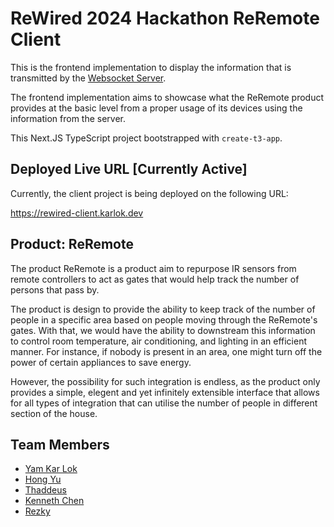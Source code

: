 # ReWired 2024 Hackathon ReRemote Client

This is the frontend implementation to display the information that is transmitted by the
[Websocket Server](https://github.com/kKar1503/rewired-server-2024).

The frontend implementation aims to showcase what the ReRemote product provides at the basic level from
a proper usage of its devices using the information from the server.

This Next.JS TypeScript project bootstrapped with `create-t3-app`.

## Deployed Live URL \[Currently Active\]

Currently, the client project is being deployed on the following URL:

<https://rewired-client.karlok.dev>

## Product: ReRemote

The product ReRemote is a product aim to repurpose IR sensors from remote controllers to act as gates that would help track
the number of persons that pass by.

The product is design to provide the ability to keep track of the number of people in a specific area based on people moving
through the ReRemote's gates. With that, we would have the ability to downstream this information to control room
temperature, air conditioning, and lighting in an efficient manner. For instance, if nobody is present in an area, one might
turn off the power of certain appliances to save energy.

However, the possibility for such integration is endless, as the product only provides a simple, elegent and yet infinitely
extensible interface that allows for all types of integration that can utilise the number of people in different section of
the house.

## Team Members

- [Yam Kar Lok](https://github.com/kKar1503)
- [Hong Yu]()
- [Thaddeus]()
- [Kenneth Chen]()
- [Rezky]()
